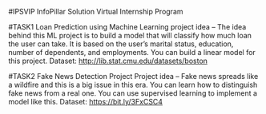 #IPSVIP
InfoPillar Solution Virtual Internship Program

#TASK1
Loan Prediction using Machine Learning
project idea – The idea behind this ML project is to build a model that will classify how much loan the user can take. It is based on the user’s marital status, education, number of dependents, and employments. You can build a linear model for this project. 
Dataset: http://lib.stat.cmu.edu/datasets/boston


#TASK2
Fake News Detection Project
Project idea – Fake news spreads like a wildfire and this is a big issue in this era.
You can learn how to distinguish fake news from a real one. You can use supervised learning to implement a model like this. 
Dataset: https://bit.ly/3FxCSC4
